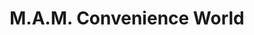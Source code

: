 ---
title: "M.A.M. Convenience World"
url: /prince-george/m-a-m-convenience-world/
shop: convenience
---